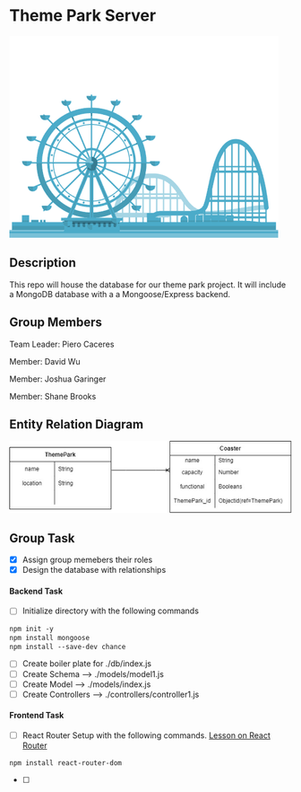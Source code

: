 # Theme Park Server

![Theme parkimage](/assets/GTY.gif)

## Description

This repo will house the database for our theme park project. It will include a MongoDB database with a a Mongoose/Express backend.

## Group Members

Team Leader: Piero Caceres

Member: David Wu

Member: Joshua Garinger

Member: Shane Brooks

## Entity Relation Diagram

![ERD](/assets/Theme%20Park%20ERD.jpg) 

## Group Task

- [x] Assign group memebers their roles
- [x] Design the database with relationships

#### Backend Task

- [ ] Initialize directory with the following commands
```
npm init -y
npm install mongoose
npm install --save-dev chance
```
- [ ] Create boiler plate for ./db/index.js
- [ ] Create Schema --> ./models/model1.js
- [ ] Create Model --> ./models/index.js
- [ ] Create Controllers --> ./controllers/controller1.js

#### Frontend Task

- [ ] React Router Setup with the following commands. [Lesson on React Router](https://github.com/SEI-R-2-22/u2_lesson_react_router)
```
npm install react-router-dom
```
- [ ] 
